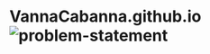 # VannaCabanna.github.io ![problem-statement](https://github.com/VannaCabanna/VannaCabanna.github.io/assets/143438678/a1c60cfc-9865-463f-a834-a1ec6a5e2443)
